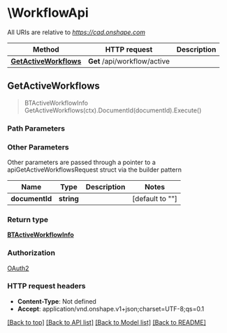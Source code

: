 # \WorkflowApi

All URIs are relative to *https://cad.onshape.com*

Method | HTTP request | Description
------------- | ------------- | -------------
[**GetActiveWorkflows**](WorkflowApi.md#GetActiveWorkflows) | **Get** /api/workflow/active | 



## GetActiveWorkflows

> BTActiveWorkflowInfo GetActiveWorkflows(ctx).DocumentId(documentId).Execute()



### Path Parameters



### Other Parameters

Other parameters are passed through a pointer to a apiGetActiveWorkflowsRequest struct via the builder pattern


Name | Type | Description  | Notes
------------- | ------------- | ------------- | -------------
 **documentId** | **string** |  | [default to &quot;&quot;]

### Return type

[**BTActiveWorkflowInfo**](BTActiveWorkflowInfo.md)

### Authorization

[OAuth2](../README.md#OAuth2)

### HTTP request headers

- **Content-Type**: Not defined
- **Accept**: application/vnd.onshape.v1+json;charset=UTF-8;qs=0.1

[[Back to top]](#) [[Back to API list]](../README.md#documentation-for-api-endpoints)
[[Back to Model list]](../README.md#documentation-for-models)
[[Back to README]](../README.md)

